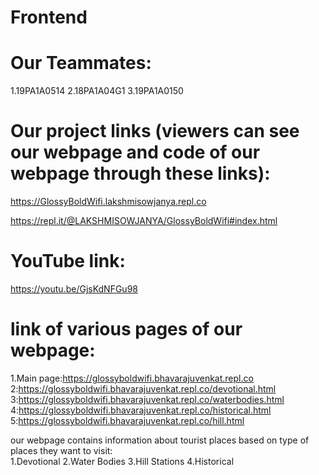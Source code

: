 # Frontend 

# Our Teammates: 
1.19PA1A0514 
2.18PA1A04G1 
3.19PA1A0150 

# Our project links (viewers can see our webpage and code of our webpage through these links):  

https://GlossyBoldWifi.lakshmisowjanya.repl.co  

https://repl.it/@LAKSHMISOWJANYA/GlossyBoldWifi#index.html 

# YouTube link: 
https://youtu.be/GjsKdNFGu98  

# link of various pages of our webpage:  
1.Main page:https://glossyboldwifi.bhavarajuvenkat.repl.co
2:https://glossyboldwifi.bhavarajuvenkat.repl.co/devotional.html 
3:https://glossyboldwifi.bhavarajuvenkat.repl.co/waterbodies.html
4:https://glossyboldwifi.bhavarajuvenkat.repl.co/historical.html 
5:https://glossyboldwifi.bhavarajuvenkat.repl.co/hill.html

our webpage contains information about tourist places based on type of places they want to visit:  
1.Devotional 
2.Water Bodies 
3.Hill Stations 
4.Historical



